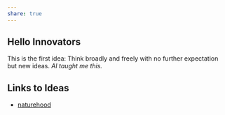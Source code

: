 ```yaml
---
share: true
---
```



## Hello Innovators
This is the first idea: Think broadly and freely with no further expectation but new ideas.
*AI taught me this.*

## Links to Ideas
- [naturehood](./naturehood.md)
